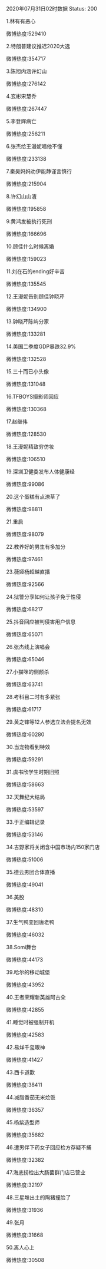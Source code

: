 2020年07月31日02时数据
Status: 200

1.林有有恶心

微博热度:529410

2.特朗普建议推迟2020大选

微博热度:354717

3.陈旭内涵许幻山

微博热度:276142

4.玄彬宋慧乔

微博热度:267447

5.李登辉病亡

微博热度:256211

6.张杰给王漫妮唱他不懂

微博热度:233138

7.秦昊妈妈劝伊能静谨言慎行

微博热度:215904

8.许幻山山渣

微博热度:195858

9.黄鸿发被执行死刑

微博热度:166696

10.顾佳什么时候离婚

微博热度:159023

11.刘在石的ending好辛苦

微博热度:135545

12.王漫妮告别顾佳钟晓芹

微博热度:134900

13.钟晓芹陈屿分家

微博热度:133281

14.美国二季度GDP暴跌32.9%

微博热度:132528

15.三十而已小头像

微博热度:131048

16.TFBOYS摄影师回应

微博热度:130368

17.赵继伟

微博热度:128530

18.王漫妮精致穷仿妆

微博热度:106510

19.深圳卫健委发布人体健康经

微博热度:99086

20.这个蛋糕有点潦草了

微博热度:98811

21.重启

微博热度:98079

22.教养好的男生有多加分

微博热度:97461

23.薇娅杨超越直播

微博热度:92566

24.狱警分享如何让孩子免于性侵

微博热度:68217

25.抖音回应被判侵害用户信息

微博热度:65071

26.张杰线上演唱会

微博热度:65046

27.小猫咪的侧颜杀

微博热度:63741

28.考科目二时有多紧张

微博热度:61717

29.黄之锋等12人参选立法会提名无效

微博热度:60280

30.当宠物看到特效

微博热度:59291

31.虞书欣学生时期旧照

微博热度:58663

32.天舞纪大结局

微博热度:53597

33.于正编辑记录

微博热度:53146

34.吉野家将关闭含中国市场内150家门店

微博热度:51006

35.德云男团合体直播

微博热度:49041

36.美股

微博热度:48310

37.生气鸭变回唐老鸭

微博热度:46032

38.Somi舞台

微博热度:44173

39.哈尔的移动城堡

微博热度:43952

40.王者荣耀新英雄阿古朵

微博热度:42855

41.睡觉时被强制开机

微博热度:42583

42.易烊千玺眼神

微博热度:41427

43.西卡道歉

微博热度:38411

44.减脂番茄无米烩饭

微博热度:36357

45.杨紫造型师

微博热度:35682

46.遭男伴下药女子回应检方存疑不捕

微博热度:32382

47.海底捞检出大肠菌群门店已营业

微博热度:32197

48.三星堆出土的陶猪撞脸了

微博热度:31936

49.张月

微博热度:31668

50.离人心上

微博热度:30508

